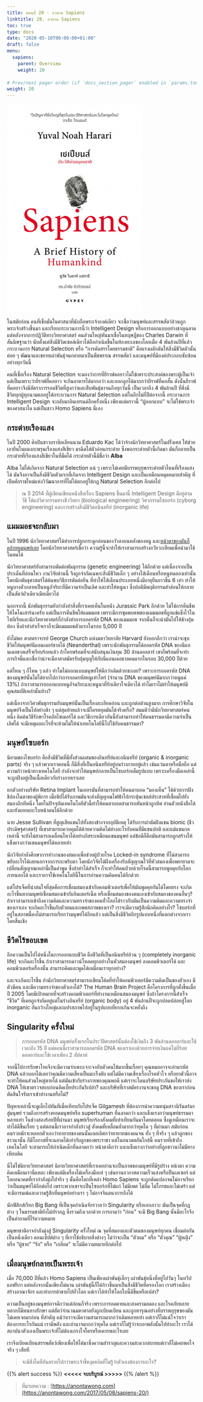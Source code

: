 ```yaml
---
title: ตอนที่ 20 - อวสาน Sapiens
linktitle: 20. อวสาน Sapiens
toc: true
type: docs
date: "2020-05-10T00:00:00+01:00"
draft: false
menu:
  sapiens:
    parent: Overview
    weight: 20

# Prev/next pager order (if `docs_section_pager` enabled in `params.toml`)
weight: 20
---
```


![](https://github.com/dragon-library/markdown/raw/master/Library/content/book/homo-sapiens/img/cover-sapiens.jpg)

ในสมัยก่อน คนที่เชื่อมั่นในศาสนาที่นับถือพระเจ้าองค์เดียว จะเชื่อว่ามนุษย์และสรรพสัตว์ล้วนถูกพระเจ้าสร้างขึ้นมา และเรียกกระบวนการนี้ว่า Intelligent Design หรือการออกแบบอย่างชาญฉลาด แต่หลังจากการปฏิวัติทางวิทยาศาสตร์ คนส่วนใหญ่หันมาเชื่อในทฤษฎีของ Charles Darwin ที่สันนิษฐานว่า นับตั้งแต่สิ่งมีชีวิตเซลล์เดียวได้ถือกำเนิดขึ้นในท้องทะเลของโลกเมื่อ 4 พันล้านปีที่แล้ว กระบวนการ Natural Selection หรือ “การคัดสรรโดยธรรมชาติ” คือแรงผลักดันให้สิ่งมีชีวิตตัวนั้นค่อย ๆ พัฒนาและขยายเผ่าพันธุ์จนกลายมาเป็นพืชพรรณ สรรพสัตว์ และมนุษย์ที่มีองค์ประกอบซับซ้อนอย่างทุกวันนี้

คนที่เชื่อเรื่อง Natural Selection จะมองว่าการที่ยีราฟคอยาวไม่ใช่เพราะประสงค์ของพระผู้เป็นเจ้า แต่เป็นเพราะว่ายีราฟที่คอยาว จะกินอาหารได้มากกว่า และออกลูกได้มากกว่ายีราฟที่คอสั้น ดังนั้นยีราฟที่คอยาวจึงมีอัตราการรอดชีวิตที่สูงกว่าและสืบพันธุ์มาจนถึงทุกวันนี้ เป็นเวลาถึง 4 พันล้านปี ที่สิ่งมีชีวิตทุกผู้ทุกนามตกอยู่ใต้กระบวนการ Natural Selection แต่ในอีกไม่กี่ปีต่อจากนี้ กระบวนการ Intelligent Design จะกลับมาอินเทรนด์อีกครั้งหนึ่ง เพียงแต่คราวนี้ “ผู้ออกแบบ” จะไม่ใช่พระเจ้าของศาสนาใด แต่เป็นชาว Homo Sapiens นี่เอง

## กระต่ายเรืองแสง

ในปี 2000 ศิลปินชาวบราซิลเลียนนาม Eduardo Kac ได้ว่าจ้างนักวิทยาศาสตร์ในฝรั่งเศส ให้ช่วยเอายีนในแมงกะพรุนเรืองแสงสีเขียว มาฉีดใส่ตัวอ่อนกระต่าย ซึ่งพอกระต่ายตัวนี้เกิดมา มันก็กลายเป็นกระต่ายที่เรืองแสงสีเขียวในที่มืดได้ กระต่ายตัวนี้มีชื่อว่า **Alba**

Alba ไม่ได้เกิดจาก Natural Selection แน่ ๆ เพราะไม่เคยมีบรรพบุรุษกระต่ายตัวไหนที่เรืองแสงได้ มันจึงอาจเป็นสิ่งมีชีวิตตัวแรกที่เกิดจาก Intelligent Design และเป็นเหมือนหมุดหมายสำคัญ ที่เปิดศักราชใหม่แห่งวิวัฒนาการที่ไม่ได้ตกอยู่ใต้กฎ Natural Selection อีกต่อไป

> ณ ปี 2014 ที่ผู้เขียนเขียนหนังสือเรื่อง Sapiens ขึ้นมานี้ Intelligent Design มีอยู่สามวิธี ได้แก่วิศวกรรมทางชีววิทยา (biological engineering) วิศวกรรมไซบอร์ก (cyborg engineering) และการสร้างสิ่งมีชีวิตอนินทรีย์ (inorganic life)

## แมมมอธจะกลับมา

ในปี 1996 นักวิทยาศาสตร์ได้ทำการปลูกกระดูกอ่อนของวัวลงบนหลังของหนู และ[หน้าตาของมันก็คล้ายหูมนุษย์เลย](https://upload.wikimedia.org/wikipedia/en/2/2e/Vacanti_mouse.jpg) โดยนักวิทยาศาสตร์เชื่อว่า ความรู้นี้จะทำให้เราสามารถสร้างอวัยวะเทียมเพื่อนำมาใช้ในคนได้

นักวิทยาศาสตร์ยังสามารถตัดต่อพันธุกรรม (genetic engineering) ได้อีกด้วย แต่เนื่องจากเป็นประเด็นที่อ่อนไหว งานวิจัยด้านนี้ จึงถูกจำกัดเฉพาะสิ่งมีชีวิตเล็ก ๆ อย่างไส้เดือนหรือหนูทดลองเท่านั้น โดยนักพันธุศาสตร์ได้ค้นพบวิธีการตัดต่อยีน ที่ทำให้ไส้เดือนประเภทหนึ่งมีอายุยืนยาวขึ้น 6 เท่า ทำให้หนูบางตัวกลายเป็นหนูอัจริยะที่มีความจำเป็นเลิศ และทำให้หนูนา ซึ่งปกติมีพฤติกรรมสำส่อนให้กลายเป็นสัตว์ผัวเดียวเมียเดียวได้

นอกจากนี้ นักพันธุกรรมยังกำลังทำสิ่งที่เราเคยเห็นในหนัง Jurassic Park อีกด้วย ไม่ใช่การคืนชีพให้ไดโนเสาร์นะครับ แต่เป็นการคืนชีพให้แมมมอธ เพราะมีการขุดพบศพของแมมมอธที่ถูกแช่แข็งไว้ในไซบีเรียและนักวิทยาศาสตร์ก็กำลังทำการถอดรหัส DNA ของแมมมอธ จากนั้นก็จะนำมันไปให้ช้างอุ้มท้อง ซึ่งถ้าทำสำเร็จเราก็จะมีแมมมอธตัวแรกในรอบ 5,000 ปี

ยังไม่พอ ศาสตราจารย์ George Church แห่งมหาวิทยาลัย Harvard ยังบอกอีกว่า เราน่าจะชุบชีวิตให้มนุษย์นีแอนเดอร์ธาลได้ (Neanderthal) เพราะนักพันธุกรรมได้ถอดรหัส DNA ของนีแอนเดอธาลเสร็จเรียบร้อยแล้ว ถ้าใครพร้อมที่จะสนับสนุนเงินทุน 30 ล้านดอลลาร์ เขาก็พร้อมที่จะทำภารกิจนี้และเชื่อว่าน่าจะมีอาสาสมัครรับอุ้มบุญให้กับนีแอนเดอธาลคนแรกในรอบ 30,000 ปีด้วย

แต่ไหน ๆ ก็ไหน ๆ แล้ว ทำไมไม่ออกแบบมนุษย์ให้ดีกว่าเดิมด้วยซะเลย? เพราะการถอดรหัส DNA ของมนุษย์นั้นไม่ได้ยากไปกว่าการถอดรหัสหนูเท่าไหร่ (จำนวน DNA ของมนุษย์มีมากกว่าหนูแค่ 13%) ถ้าเราสามารถออกแบบหนูอัจฉริยะและหนูนาที่รักเดียวใจเดียวได้ ทำไมเราไม่ทำให้มนุษย์มีคุณสมบัติเหล่านั้นบ้าง?

แต่เนื่องจากวิศวพันธุกรรมกับมนุษย์นั้นเป็นเรื่องละเอียดอ่อน และถูกต่อต้านสูงมาก การศึกษาวิจัยในมนุษย์จึงเป็นไปอย่างช้า ๆ แต่สุดท้ายแล้วจะมีใครหยุดมันได้จริงหรือ? สมมติว่ามีนักวิทยาศาสตร์คนหนึ่ง คิดค้นวิธีรักษาโรคอัลไซเมอร์ได้ และวิธีการเดียวกันนี้ยังสามารถทำให้คนธรรมดามีความจำเป็นเลิศได้ จะมีเหตุผลอะไรที่จะห้ามไม่ให้นำเทคโนโลยีนี้ไปใช้กับคนธรรมดา?

## มนุษย์ไซบอร์ก

นิยามของไซบอร์ก คือสิ่งมีชีวิตที่มีทั้งส่วนผสมของอินทรีย์และอนินทรีย์ (organic & inorganic parts) จริง ๆ แล้วพวกเราตอนนี้ ก็มีสิ่งที่เป็นอนินทรีย์อยู่บนร่างกายอยู่แล้ว เช่นแว่นตาหรือมือถือ แต่ความก้าวหน้าทางเทคโนโลยี กำลังจะทำให้มนุษย์กลายเป็นไซบอร์กเต็มรูปแบบ เพราะเครื่องมือเหล่านี้จะถูกฝังอยู่เป็นเนื้อเดียวกับร่างกายเราเลย

ยกตัวอย่างบริษัท Retina Implant ในเยอรมันที่สามารถทำให้คนตาบอด “มองเห็น” ได้ด้วยการฝังชิปลงในตาของผู้พิการ เมื่อชิปได้รับภาพมันจะส่งสัญญาณไฟฟ้าไปกระตุ้นเซลล์ประสาทที่เชื่อมไปยังสมองอีกทีหนึ่ง โดยในปัจจุบันเทคโนโลยีตัวนี้ทำให้คนตาบอดสามารถหันหน้าถูกทิศ อ่านตัวหนังสือได้ และยังแยกแยะใบหน้าคนได้อีกด้วย

นาย Jesse Sullivan ที่สูญเสียแขนไปทั้งสองข้างจากอุบัติเหตุ ได้รับการผ่าตัดฝังแขน bionic (ชีวประดิษฐศาสตร์) ที่เขาสามารถควบคุมได้ด้วยความคิดไม่ต่างอะไรกับคนที่มีแขนปกติ และแม้แขนกลเหล่านี้ จะยังไม่สามารถเคลื่อนไหวได้อย่างอิสระเหมือนแขนมนุษย์ แต่ข้อดีก็คือมันสามารถถูกสร้างให้แข็งแรงกว่าแขนมนุษย์ได้หลายเท่า

นักวิจัยกำลังศึกษาการทำงานของสมองเพื่อช่วยผู้ป่วยโรค Locked-in syndrome ที่ไม่สามารถขยับอะไรได้เลยนอกจากการกะพริบตา โดยนักวิจัยได้ฝังเครื่องรับสัญญาณไว้ที่หัวสมองเพื่อพยายามจะเปลี่ยนสัญญาณเหล่านี้เป็นคำพูด ซึ่งถ้าทำได้สำเร็จ ก็จะทำให้คนป่วยด้วยโรคนี้สามารถพูอคุยกับโลกภายนอกได้ และเราอาจใช้เทคโนโลยีนี้ในการอ่านความคิดคนได้อีกด้วย

แต่โปรเจ็คที่น่าสนใจที่สุดคือการเชื่อมสมองเข้ากับคอมพิวเตอร์เพื่อให้มันพูดคุยกันได้โดยตรง จะเกิดอะไรขึ้นหากมนุษย์เชื่อมสมองเข้ากับอินเตอร์เน็ต หรือเชื่อมสมองของตนเองเข้ากับสมองของคนอื่นๆ? ถ้าเราสามารถเข้าถึงความคิดและความทรงจำของคนทั่วโลกได้ราวกับมันเป็นความคิดและความทรงจำของเราเอง จะเกิดอะไรขึ้นกับตัวตนและเพศสภาพของเรา? เราจะมีความรู้สึกนึกคิดอย่างไร? ไซบอร์กที่อยู่ในสภาพนี้คงไม่สามารถเรียกว่ามนุษย์ได้อีกแล้ว แต่เป็นสิ่งมีชีวิตอีกรูปแบบหนึ่งที่แตกต่างจากเราโดยสิ้นเชิง

## ชีวิตไร้ขอบเขต

อีกความเป็นไปได้หนึ่งในการออกแบบชีวิต คือชีวิตที่เป็นอนินทรีย์ล้วน ๆ (completely inorganic life) จะเกิดอะไรขึ้น ถ้าเราสามารถดาวน์โหลดทุกอย่างในหัวสมองมนุษย์ ลงคอมพิวเตอร์ได้ และคอมพิวเตอร์เครื่องนั้น สามารถคิดและพูดได้เหมือนเราทุกอย่าง?

และจะเกิดอะไรขึ้น ถ้านักวิทยาศาสตร์สามารถเขียนโค้ดที่ทำให้คอมพิวเตอร์มีความคิดเป็นของตัวเอง มีตัวมีตน และมีความทรงจำของตัวเองได้? The Human Brain Project คือโครงการที่ถูกตั้งขึ้นเมื่อปี 2005 โดยมีเป้าหมายที่จะสร้างคอมพิวเตอร์ที่ทำงานเหมือนสมองมนุษย์ ซึ่งถ้าโครงการนี้สำเร็จ “ชีวิต” ที่เคยถูกจำกัดอยู่แต่ในร่างอินทรีย์ (organic body) อยู่ 4 พันล้านปีจะถูกปลดปล่อยสู่โลก inorganic อันกว้างใหญ่และแปรสภาพไปอยู่ในรูปแบบที่ยากเกินจะหยั่งถึง

## Singularity ครั้งใหม่

> การถอดรหัส DNA มนุษย์ครั้งแรกในประวัติศาสตร์นั้นต้องใช้เงินถึง 3 พันล้านดอลลาร์และใช้เวลาถึง 15 ปี แต่ตอนนี้เราสามารถถอดรหัส DNA ของเราเองด้วยการจ่ายเงินแค่ไม่กี่ร้อยดอลลาร์และใช้เวลาเพียง 2 สัปดาห์

จากนี้ไปการรักษาโรคจึงจะมีความจำเพาะเจาะจงกับตัวคนไข้มากขึ้นเรื่อยๆ คุณหมออาจจะอ่านรหัส DNA แล้วบอกได้เลยว่าคุณมีความเสี่ยงเป็นมะเร็งตับ แต่ไม่มีความเสี่ยงเรื่องโรคหัวใจ หรือยาตัวนี้อาจจะทำให้คนส่วนใหญ่ตายได้ แต่มันเข้ากับร่างกายของคุณพอดี แต่เราจะโดนบริษัทประกันขอให้เราส่ง DNA ให้เขาตรวจสอบก่อนคิดเบี้ยประกันรึเปล่า? และบริษัทที่เราสมัครงานจะขอดู DNA ของเราก่อนตัดสินใจรับเราเข้าทำงานหรือไม่?

ปัญหาเหล่านี้จะดูเล็กไปทันทีเมื่อเทียบกับโปรเจ็ค Gilgamesh ที่ต้องการนำความหนุ่มสาวนิรันดร์มาสู่มนุษย์ รวมถึงการสร้างยอดมนุษย์หรือ superhuman ที่ฉลาดกว่า และแข็งแรงกว่ามนุษย์ธรรมดาหลายเท่า ในช่วงสองร้อยปีที่ผ่านมา มนุษย์เรียกร้องสังคมที่เท่าเทียมกันมาโดยตลอด ซึ่งดูเหมือนเราจะทำได้ดีขึ้นเรื่อย ๆ แต่ตอนนี้เราอาจกำลังก้าวสู่ สังคมที่เหลื่อมล้ำมากกว่ายุคใด ๆ ที่ผ่านมา สมัยก่อนคนรวยมักจะหลอกตัวเองว่าทายาทของตนนั้นเลอเลิศกว่าทายาทของคนจน ทั้ง ๆ ที่จริง ๆ แล้วลูกของชาวนานั้น ก็มีโอกาสที่จะฉลาดได้เท่ากับลูกของพระราชา แต่ในอนาตตอันใกล้นี้ คนรวยที่เข้าถึงเทคโนโลยี จะสามารถให้กำเนิดเด็กที่ฉลาดกว่า หน้าตาดีกว่า และแข็งแรงกว่าอย่างที่ลูกชาวนาไม่มีทางเทียบติด

นี่ไม่ใช่นิยายวิทยาศาสตร์ นิยายวิทยาศาสตร์ที่เราเคยอ่านจะเป็นภาพของมนุษย์ที่มีรูปร่าง หน้าตา ความคิดเหมือนเรานี่แหละ เพียงแต่มีเครื่องไม้เครื่องมือเท่ ๆ เช่นยานอวกาศความเร็วแสงหรือปืนเลเซอร์ แต่โลกอนาคตที่เรากำลังมุ่งไปจริง ๆ นั้นคือโลกที่เหล่า Homo Sapiens จะถูกดัดแปลงจนไม่อาจเรียกว่าเป็นมนุษย์ได้อีกต่อไป เพราะพวกเขาจะเป็นไซบอร์กที่ไม่แก่ ไม่มีเพศ ไม่ลืม ไม่โกรธและไม่เศร้า แต่จะมีอารมณ์และความรู้สึกที่มนุษย์อย่างเรา ๆ ไม่อาจจินตนาการถึงได้
 
นักฟิสิกส์เรียก Big Bang ที่เป็นจุดกำเนิดจักรวาลว่า Singularity หรือเอกภาวะ มันเป็นจุดที่กฎต่าง ๆ ในธรรมชาติยังไม่ปรากฎ ซึ่งรวมถึงเวลาด้วย การถามว่า “ก่อน” จะมี Big Bang นั้นมีอะไรจึงเป็นคำถามที่ไร้ความหมาย

มนุษยชาติอาจกำลังมุ่งสู่ Singularity ครั้งใหม่ ณ จุดที่สมองและตัวตนของมนุษย์ทุกคน เชื่อมต่อกันเป็นหนึ่งเดียว คอนเซ็ปต์ต่าง ๆ ที่เราใช้อธิบายสิ่งต่างๆ ไม่ว่าจะเป็น “ตัวผม” หรือ “ตัวคุณ” “ผู้หญิง” หรือ “ผู้ชาย” “รัก” หรือ “เกลียด” จะไม่มีความหมายอีกต่อไป
 
## เมื่อมนุษย์กลายเป็นพระเจ้า

เมื่อ 70,000 ปีที่แล้ว Homo Sapiens เป็นเพียงเผ่าพันธุ์เล็กๆ เผ่าพันธุ์หนึ่งที่อยู่ไปวันๆ ในทวีปแอฟริกา แต่หลังจากนั้นเพียงไม่นาน เผ่าพันธุ์นี้ก็ได้ก้าวขึ้นมาเป็นสิ่งมีชีวิตที่ครองโลก เราสร้างเมือง สร้างอาณาจักร และทำการค้าขายไปทั่วโลก แต่เราได้ทำให้โลกใบนี้ดีขึ้นหรือเปล่า?

ความเป็นอยู่ของมนุษย์อาจดีกว่าแต่ก่อนก็จริง เพราะการอดตายและสงครามลดลง และโรคภัยหลายหลากก็มีหนทางรักษา แต่สัตว์จำนวนมหาศาลยังถูกเบียดเบียน และถูกทารุณอย่างที่บรรพบุรุษของมันไม่เคยเจอมาก่อน ที่สำคัญ แม้ว่าเราจะมีความสามารถมากกว่าเดิมหลายเท่า แต่เราก็ไม่แน่ใจว่าเราต้องการอะไรกันแน่ เรามีพลัง และอำนาจมากกว่ายุคใด แต่เราก็ไม่รู้ว่าจะเอาพลังนั้นไปทำอะไร เราได้สถาปนาตัวเองเป็นพระเจ้าที่ไม่ต้องเกรงใจใครหรือเคารพอะไรเลย

เราจึงเบียดเบียนสรรพสัตว์เพียงเพื่อให้ได้มาซึ่งความสำราญและความสะดวกสบายแต่เราก็ไม่เคยพอใจจริง ๆ เสียที

> จะมีสิ่งใดที่อันตรายไปกว่าพระเจ้าขี้หงุดหงิดที่ไม่รู้ว่าตัวเองต้องการอะไร?

{{% alert success %}}
**<<<<< จบบริบูรณ์ >>>>>**
{{% /alert %}}



> ที่มาบทความ : [https://anontawong.com](https://anontawong.com/2017/05/08/sapiens-20/)